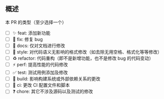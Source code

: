 <!-- PULL REQUEST TEMPLATE -->
<!-- (Update "[ ]" to "[x]" to check a box) -->

<!-- 感谢你的贡献 -->
<!-- 为了让我们更快地了解你所作的更改, **请不要删除本模板** -->
<!-- 为了节省你的时间，如果你需要一个新特性，在你开始为其工作之前，最佳选择是开启一个 featrue request 的 issue 让大家一起讨论 -->

## 概述

<!-- 请在这里描述你的修改 -->

本 PR 的类型（至少选择一个）

- [ ] :sparkles: feat: 添加新功能
- [ ] :bug: fix: 修复 bug
- [ ] :pencil: docs: 仅对文档进行修改
- [ ] :art: style: 对代码语义无影响的格式修改（如去除无用空格、格式化等等修改）
- [ ] :recycle: refactor: 代码重构（即不是新增功能，也不是修改 bug 的代码变动）
- [ ] :zap: perf: 提高性能的代码修改
- [ ] :white_check_mark: test: 测试用例添加及修改
- [ ] :hammer: build: 影响构建系统或外部依赖关系的更改
- [ ] :construction_worker: ci: 更改 CI 配置文件和脚本
- [ ] :question: chore: 其它不涉及源码以及测试的修改
